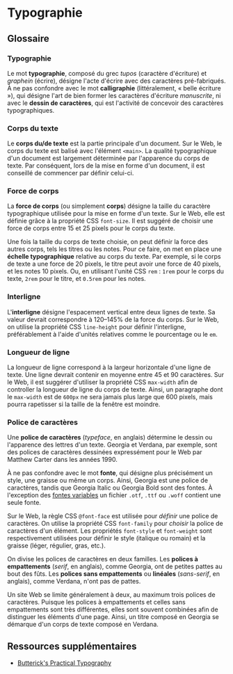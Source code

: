 # Typographie

## Glossaire

### Typographie

Le mot **typographie**, composé du grec *tupos* (caractère d'écriture) et *graphein* (écrire), désigne l'acte d'écrire avec des caractères pré-fabriqués. À ne pas confondre avec le mot **calligraphie** (littéralement, « belle écriture »), qui désigne l'art de bien former les caractères d'écriture *manuscrite*, ni avec le **dessin de caractères**, qui est l'activité de concevoir des caractères typographiques.

### Corps du texte

Le **corps du/de texte** est la partie principale d'un document. Sur le Web, le corps du texte est balisé avec l'élément `<main>`. La qualité typographique d'un document est largement déterminée par l'apparence du corps de texte. Par conséquent, lors de la mise en forme d'un document, il est conseillé de commencer par définir celui-ci.

### Force de corps

La **force de corps** (ou simplement **corps**) désigne la taille du caractère typographique utilisée pour la mise en forme d'un texte. Sur le Web, elle est définie grâce à la propriété CSS `font-size`. Il est suggéré de choisir une force de corps entre 15 et 25 pixels pour le corps du texte.

Une fois la taille du corps de texte choisie, on peut définir la force des autres corps, tels les titres ou les notes. Pour ce faire, on met en place une **échelle typographique** relative au corps du texte. Par exemple, si le corps de texte a une force de 20 pixels, le titre peut avoir une force de 40 pixels, et les notes 10 pixels. Ou, en utilisant l'unité CSS `rem` : `1rem` pour le corps du texte, `2rem` pour le titre, et `0.5rem` pour les notes.

### Interligne

L'**interligne** désigne l'espacement vertical entre deux lignes de texte. Sa valeur devrait correspondre à 120–145% de la force du corps. Sur le Web, on utilise la propriété CSS `line-height` pour définir l'interligne, préférablement à l'aide d'unités relatives comme le pourcentage ou le `em`.

### Longueur de ligne

La longueur de ligne correspond à la largeur horizontale d'une ligne de texte. Une ligne devrait contenir en moyenne entre 45 et 90 caractères. Sur le Web, il est suggérer d'utiliser la propriété CSS `max-width` afin de controller la longueur de ligne du corps de texte. Ainsi, un paragraphe dont le `max-width` est de `600px` ne sera jamais plus large que 600 pixels, mais pourra rapetisser si la taille de la fenêtre est moindre.

### Police de caractères

Une **police de caractères** (*typeface*, en anglais) détermine le dessin ou l'apparence des lettres d'un texte. Georgia et Verdana, par exemple, sont des polices de caractères dessinées expressément pour le Web par Matthew Carter dans les années 1990. 

À ne pas confondre avec le mot **fonte**, qui désigne plus précisément un style, une graisse ou même un corps. Ainsi, Georgia est une police de caractères, tandis que Georgia Italic ou Georgia Bold sont des fontes. À l'exception des [fontes variables](https://medium.com/variable-fonts/https-medium-com-tiro-introducing-opentype-variable-fonts-12ba6cd2369) un fichier `.otf`, `.ttf` ou `.woff` contient une seule fonte.

Sur le Web, la règle CSS `@font-face` est utilisée pour *définir* une police de caractères. On utilise la propriété CSS `font-family` pour *choisir* la police de caractères d'un élément. Les propriétés `font-style` et `font-weight` sont respectivement utilisées pour définir le style (italique ou romain) et la graisse (léger, régulier, gras, etc.).

On divise les polices de caractères en deux familles. Les **polices à empattements** (*serif*, en anglais), comme Georgia, ont de petites pattes au bout des fûts. Les **polices sans empattements** ou **linéales** (*sans-serif*, en anglais), comme Verdana, n'ont pas de pattes. 

Un site Web se limite généralement à deux, au maximum trois polices de caractères. Puisque les polices à empattements et celles sans empattements sont très différentes, elles sont souvent combinées afin de distinguer les éléments d'une page. Ainsi, un titre composé en Georgia se démarque d'un corps de texte composé en Verdana.

## Ressources supplémentaires

- [Butterick's Practical Typography](https://practicaltypography.com)